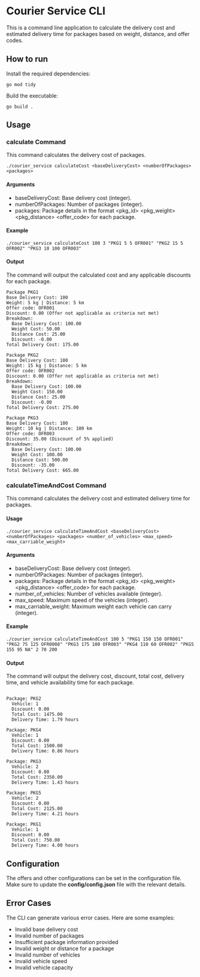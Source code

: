 # Courier Service CLI

This is a command line application to calculate the delivery cost and estimated delivery time for packages based on weight, distance, and offer codes.

## How to run

Install the required dependencies:

```
go mod tidy
```

Build the executable:

```
go build .
```

## Usage

### calculate Command

This command calculates the delivery cost of packages.

```
./courier_service calculateCost <baseDeliveryCost> <numberOfPackages> <packages>
```

#### Arguments

- baseDeliveryCost: Base delivery cost (integer).
- numberOfPackages: Number of packages (integer).
- packages: Package details in the format <pkg_id> <pkg_weight> <pkg_distance> <offer_code> for each package.

#### Example

```
./courier_service calculateCost 100 3 "PKG1 5 5 OFR001" "PKG2 15 5 OFR002" "PKG3 10 100 OFR003"
```

#### Output

The command will output the calculated cost and any applicable discounts for each package.

```
Package PKG1
Base Delivery Cost: 100
Weight: 5 kg | Distance: 5 km
Offer code: OFR001
Discount: 0.00 (Offer not applicable as criteria not met)
Breakdown:
  Base Delivery Cost: 100.00
  Weight Cost: 50.00
  Distance Cost: 25.00
  Discount: -0.00
Total Delivery Cost: 175.00

Package PKG2
Base Delivery Cost: 100
Weight: 15 kg | Distance: 5 km
Offer code: OFR002
Discount: 0.00 (Offer not applicable as criteria not met)
Breakdown:
  Base Delivery Cost: 100.00
  Weight Cost: 150.00
  Distance Cost: 25.00
  Discount: -0.00
Total Delivery Cost: 275.00

Package PKG3
Base Delivery Cost: 100
Weight: 10 kg | Distance: 100 km
Offer code: OFR003
Discount: 35.00 (Discount of 5% applied)
Breakdown:
  Base Delivery Cost: 100.00
  Weight Cost: 100.00
  Distance Cost: 500.00
  Discount: -35.00
Total Delivery Cost: 665.00
```

### calculateTimeAndCost Command

This command calculates the delivery cost and estimated delivery time for packages.

#### Usage

```
./courier_service calculateTimeAndCost <baseDeliveryCost> <numberOfPackages> <packages> <number_of_vehicles> <max_speed> <max_carriable_weight>
```

#### Arguments

- baseDeliveryCost: Base delivery cost (integer).
- numberOfPackages: Number of packages (integer).
- packages: Package details in the format <pkg_id> <pkg_weight> <pkg_distance> <offer_code> for each package.
- number_of_vehicles: Number of vehicles available (integer).
- max_speed: Maximum speed of the vehicles (integer).
- max_carriable_weight: Maximum weight each vehicle can carry (integer).

#### Example

```
./courier_service calculateTimeAndCost 100 5 "PKG1 150 150 OFR001" "PKG2 75 125 OFR0008" "PKG3 175 100 OFR003" "PKG4 110 60 OFR002" "PKG5 155 95 NA" 2 70 200
```

#### Output

The command will output the delivery cost, discount, total cost, delivery time, and vehicle availability time for each package.

```

Package: PKG2
  Vehicle: 1
  Discount: 0.00
  Total Cost: 1475.00
  Delivery Time: 1.79 hours

Package: PKG4
  Vehicle: 1
  Discount: 0.00
  Total Cost: 1500.00
  Delivery Time: 0.86 hours

Package: PKG3
  Vehicle: 2
  Discount: 0.00
  Total Cost: 2350.00
  Delivery Time: 1.43 hours

Package: PKG5
  Vehicle: 2
  Discount: 0.00
  Total Cost: 2125.00
  Delivery Time: 4.21 hours

Package: PKG1
  Vehicle: 1
  Discount: 0.00
  Total Cost: 750.00
  Delivery Time: 4.00 hours
```

## Configuration

The offers and other configurations can be set in the configuration file. Make sure to update the **config/config.json** file with the relevant details.

## Error Cases

The CLI can generate various error cases. Here are some examples:

- Invalid base delivery cost
- Invalid number of packages
- Insufficient package information provided
- Invalid weight or distance for a package
- Invalid number of vehicles
- Invalid vehicle speed
- Invalid vehicle capacity

